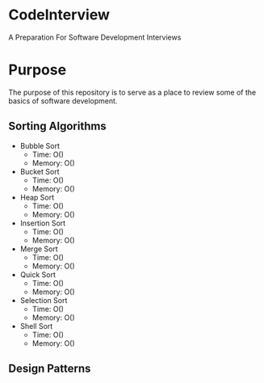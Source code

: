# CodeInterview
A Preparation For Software Development Interviews

# Purpose
The purpose of this repository is to serve as a place to review some of the basics of software development.

## Sorting Algorithms
- Bubble Sort
  - Time: O()
  - Memory: O()
- Bucket Sort
  - Time: O()
  - Memory: O()
- Heap Sort
  - Time: O()
  - Memory: O()
- Insertion Sort
  - Time: O()
  - Memory: O()
- Merge Sort
  - Time: O()
  - Memory: O()
- Quick Sort
  - Time: O()
  - Memory: O()
- Selection Sort
  - Time: O()
  - Memory: O()
- Shell Sort
  - Time: O()
  - Memory: O()

## Design Patterns